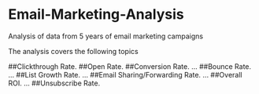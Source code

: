 # Email-Marketing-Analysis
Analysis of data from 5 years of email marketing campaigns

The analysis covers the following topics

##Clickthrough Rate. 
##Open Rate. 
##Conversion Rate. ...
##Bounce Rate. ...
##List Growth Rate. ...
##Email Sharing/Forwarding Rate. ...
##Overall ROI. ...
##Unsubscribe Rate.

